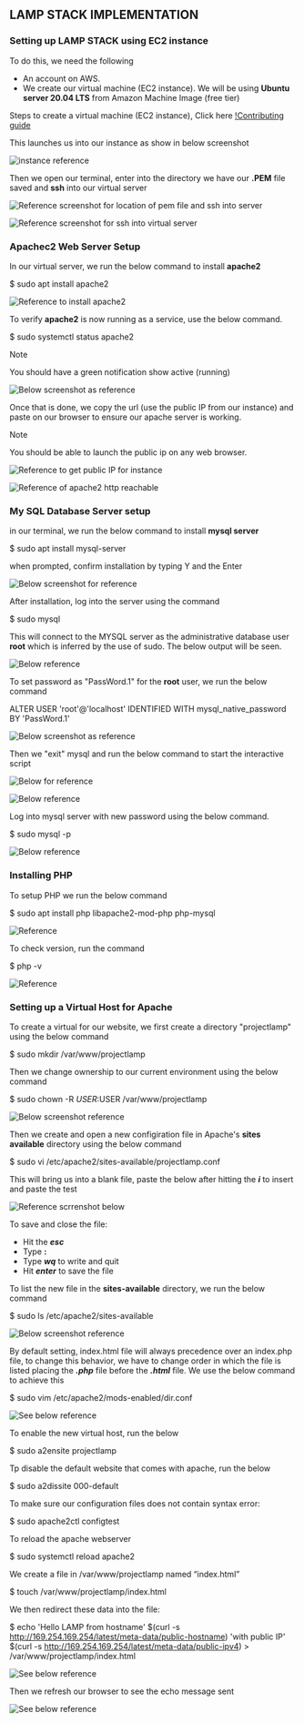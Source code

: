 ## LAMP STACK IMPLEMENTATION ##
### Setting up LAMP STACK using EC2 instance ###
To do this, we need the following 
- An account on AWS.
- We create our virtual machine (EC2 instance). We will be using **Ubuntu server 20.04 LTS** from Amazon Machine Image (free tier)

Steps to create a virtual machine (EC2 instance), Click here [!Contributing guide](Creating_Server_on_AWS.md)

This launches us into our instance as show in below screenshot

![instance reference](Images/EC2_instance.png)

Then we open our terminal, enter into the directory we have our **.PEM** file saved and **ssh** into our virtual server

![Reference screenshot for location of pem file and ssh into server](Images/PEM_key.png)

![Reference screenshot for ssh into virtual server](Images/ssh_EC2_instance.png)

### Apachec2 Web Server Setup ###

In our virtual server, we run the below command to install **apache2** 

$ sudo apt install apache2

![Reference to install apache2](Images/apache2.png)

To verify **apache2** is now running as a service, use the below command. 

$  sudo  systemctl status apache2
>[!Note]
>You should have a green notification show active (running)

![Below screenshot as reference](Images/apache2_install.png)

Once that is done, we copy the url (use the public IP from our instance) and paste on our browser to ensure our apache server is working. 
>[!Note]
>You should be able to launch the public ip on any web browser.

![Reference to get public IP for instance](Images/apache_ec2.png)

![Reference of apache2 http reachable](Images/apache_html.png)

### My SQL Database Server setup ###

in our terminal, we run the below command to install **mysql server**

$ sudo apt install mysql-server

when prompted, confirm installation by typing Y and the Enter

![Below screenshot for reference](Images/sqlserver_install.png)

After installation, log into the server using the command

$ sudo mysql

This will connect to the MYSQL server as the administrative database user **root** which is inferred by the use of sudo. The below output will be seen.

![Below reference](Images/sql_login.png)

To set password as "PassWord.1" for the **root** user, we run the below command

ALTER USER 'root'@'localhost' IDENTIFIED WITH mysql_native_password BY 'PassWord.1'

![Below screenshot as reference](Images/mysql_password.png)

Then we "exit" mysql and run the below command to start the interactive script

![Below for reference](Images/sql_interactive.png)

![Below reference](Images/sql_interactive2.png)

Log into mysql server with new password using the below command.

$ sudo mysql -p

![Below reference](Images/sql_test.png)

### Installing PHP ###

To setup PHP we run the below command

$ sudo apt install php libapache2-mod-php php-mysql

![Reference](Images/php_install.png)

To check version, run the command

$ php -v

![Reference](Images/php_version.png)

### Setting up a Virtual Host for Apache ###

To create a virtual for our website, we first create a directory "projectlamp" using the below command

$ sudo mkdir /var/www/projectlamp

Then we change ownership to our current environment using the below command

$ sudo chown -R $USER:$USER /var/www/projectlamp

![Below screenshot reference](Images/dir.png)

Then we create and open a new configiration file in Apache's **sites available** directory using the below command

$ sudo vi /etc/apache2/sites-available/projectlamp.conf

This will bring us into a blank file, paste the below after hitting the ***i*** to insert and paste the test

![Reference scrrenshot below](Images/php_apache.png)

To save and close the file:
- Hit the ***esc***
- Type **:**
- Type ***wq*** to write and quit
- Hit ***enter*** to save the file

To list the new file in the **sites-available** directory, we run the below command

$ sudo ls /etc/apache2/sites-available

![Below screenshot reference](Images/ls_apache.png)

By default setting, index.html file will always precedence over an index.php file, to change this behavior, we have to change order in which the file is listed placing the ***.php*** file before the ***.html*** file. We use the below command to achieve this

$ sudo vim /etc/apache2/mods-enabled/dir.conf

![See below reference](Images/index.png)

To enable the new virtual host, run the below

$ sudo a2ensite projectlamp

Tp disable the default website that comes with apache, run the below

$ sudo a2dissite 000-default

To make sure our configuration files does not contain syntax error:

$ sudo apache2ctl configtest

To reload the apache webserver

$ sudo systemctl reload apache2

We create a file in /var/www/projectlamp named “index.html”

$ touch /var/www/projectlamp/index.html

We then redirect these data into the file:

$ echo 'Hello LAMP from hostname' $(curl -s http://169.254.169.254/latest/meta-data/public-hostname) 'with public IP' $(curl -s http://169.254.169.254/latest/meta-data/public-ipv4) > /var/www/projectlamp/index.html

![See below reference](Images/apache_test.png)

Then we refresh our browser to see the echo message sent

![See below reference](Images/php_test)
